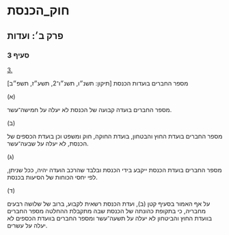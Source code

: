 # חוק_הכנסת

## פרק ב׳: ועדות

### סעיף 3

[3.](https://he.wikisource.org/wiki/%D7%97%D7%95%D7%A7_%D7%94%D7%9B%D7%A0%D7%A1%D7%AA#%D7%A1%D7%A2%D7%99%D7%A3_3)

מספר החברים בועדות הכנסת [תיקון: תשנ״ו, תשנ״ו־2, תשע״ז, תשפ״ב]

(א)

מספר החברים בועדה קבועה של הכנסת לא יעלה על חמישה־עשר.

(ב)

מספר החברים בועדת החוץ והבטחון, בועדת החוקה, חוק ומשפט וכן בועדת הכספים של הכנסת, לא יעלה על שבעה־עשר.

(ג)

מספר החברים בועדת הכנסת ייקבע בידי הכנסת ובלבד שהרכב הועדה יהיה, ככל שניתן, לפי יחסי הכוחות של הסיעות בכנסת.

(ד)

על אף האמור בסעיף קטן (ב), ועדת הכנסת רשאית לקבוע, ברוב של שלושה רבעים מחבריה, כי בתקופת כהונתה של הכנסת שבה מתקבלת ההחלטה מספר החברים בוועדת החוץ והביטחון לא יעלה על תשעה־עשר ומספר החברים בוועדת הכספים לא יעלה על עשרים.